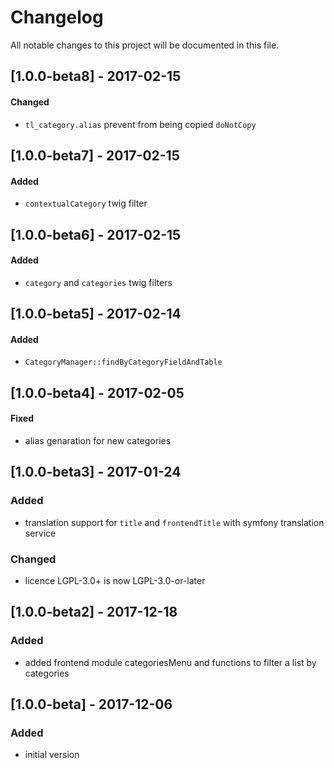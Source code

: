 # Changelog
All notable changes to this project will be documented in this file.

## [1.0.0-beta8] - 2017-02-15

#### Changed
- `tl_category.alias` prevent from being copied `doNotCopy` 

## [1.0.0-beta7] - 2017-02-15

#### Added
- `contextualCategory` twig filter

## [1.0.0-beta6] - 2017-02-15

#### Added
- `category` and `categories` twig filters

## [1.0.0-beta5] - 2017-02-14

#### Added
- `CategoryManager::findByCategoryFieldAndTable` 

## [1.0.0-beta4] - 2017-02-05

#### Fixed
- alias genaration for new categories

## [1.0.0-beta3] - 2017-01-24

### Added
- translation support for `title` and `frontendTitle` with symfony translation service

### Changed
- licence LGPL-3.0+ is now LGPL-3.0-or-later

## [1.0.0-beta2] - 2017-12-18

### Added
- added frontend module categoriesMenu and functions to filter a list by categories

## [1.0.0-beta] - 2017-12-06

### Added
- initial version
